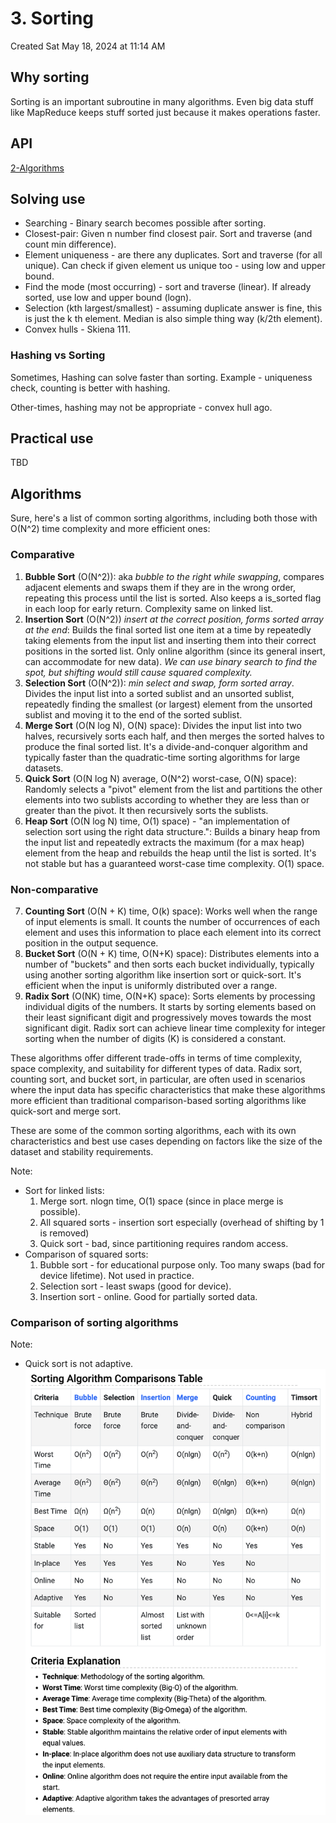 # 3. Sorting
Created Sat May 18, 2024 at 11:14 AM

## Why sorting
Sorting is an important subroutine in many algorithms.
Even big data stuff like MapReduce keeps stuff sorted just because it makes operations faster.

## API
[2-Algorithms](../STL/2-Algorithms.md#Sorting)

## Solving use
- Searching - Binary search becomes possible after sorting.
- Closest-pair: Given n number find closest pair. Sort and traverse (and count min difference).
- Element uniqueness - are there any duplicates. Sort and traverse (for all unique). Can check if given element us unique too - using low and upper bound.
- Find the mode (most occurring) - sort and traverse (linear). If already sorted, use low and upper bound (logn).
- Selection (kth largest/smallest) - assuming duplicate answer is fine, this is just the k th element. Median is also simple thing way (k/2th element).
- Convex hulls - Skiena 111.


### Hashing vs Sorting
Sometimes, Hashing can solve faster than sorting. Example - uniqueness check, counting is better with hashing.

Other-times, hashing may not be appropriate - convex hull ago.

## Practical use
TBD

## Algorithms
Sure, here's a list of common sorting algorithms, including both those with O(N^2) time complexity and more efficient ones:

### Comparative
1. **Bubble Sort** (O(N^2)): aka *bubble to the right while swapping*, compares adjacent elements and swaps them if they are in the wrong order, repeating this process until the list is sorted. Also keeps a is_sorted flag in each loop for early return. Complexity same on linked list.
2. **Insertion Sort** (O(N^2)) *insert at the correct position, forms sorted array at the end*: Builds the final sorted list one item at a time by repeatedly taking elements from the input list and inserting them into their correct positions in the sorted list. Only online algorithm (since its general insert, can accommodate for new data). *We can use binary search to find the spot, but shifting would still cause squared complexity.*
3. **Selection Sort** (O(N^2)): *min select and swap, form sorted array*. Divides the input list into a sorted sublist and an unsorted sublist, repeatedly finding the smallest (or largest) element from the unsorted sublist and moving it to the end of the sorted sublist.
4. **Merge Sort** (O(N log N), O(N) space): Divides the input list into two halves, recursively sorts each half, and then merges the sorted halves to produce the final sorted list. It's a divide-and-conquer algorithm and typically faster than the quadratic-time sorting algorithms for large datasets.
5. **Quick Sort** (O(N log N) average, O(N^2) worst-case, O(N) space): Randomly selects a "pivot" element from the list and partitions the other elements into two sublists according to whether they are less than or greater than the pivot. It then recursively sorts the sublists.
6. **Heap Sort** (O(N log N) time, O(1) space) - "an implementation of selection sort using the right data structure.": Builds a binary heap from the input list and repeatedly extracts the maximum (for a max heap) element from the heap and rebuilds the heap until the list is sorted. It's not stable but has a guaranteed worst-case time complexity. O(1) space.
   
### Non-comparative
7. **Counting Sort** (O(N + K) time, O(k) space): Works well when the range of input elements is small. It counts the number of occurrences of each element and uses this information to place each element into its correct position in the output sequence.
8. **Bucket Sort** (O(N + K) time, O(N+K) space): Distributes elements into a number of "buckets" and then sorts each bucket individually, typically using another sorting algorithm like insertion sort or quick-sort. It's efficient when the input is uniformly distributed over a range.
9. **Radix Sort** (O(NK) time, O(N+K) space): Sorts elements by processing individual digits of the numbers. It starts by sorting elements based on their least significant digit and progressively moves towards the most significant digit. Radix sort can achieve linear time complexity for integer sorting when the number of digits (K) is considered a constant.

These algorithms offer different trade-offs in terms of time complexity, space complexity, and suitability for different types of data. Radix sort, counting sort, and bucket sort, in particular, are often used in scenarios where the input data has specific characteristics that make these algorithms more efficient than traditional comparison-based sorting algorithms like quick-sort and merge sort.

These are some of the common sorting algorithms, each with its own characteristics and best use cases depending on factors like the size of the dataset and stability requirements.

Note:
- Sort for linked lists:
	1. Merge sort. nlogn time, O(1) space (since in place merge is possible).
	2. All squared sorts - insertion sort especially (overhead of shifting by 1 is removed)
	3. Quick sort - bad, since partitioning requires random access.
- Comparison of squared sorts:
	1. Bubble sort - for educational purpose only. Too many swaps (bad for device lifetime). Not used in practice.
	2. Selection sort - least swaps (good for device).
	3. Insertion sort - online. Good for partially sorted data.
### Comparison of sorting algorithms
Note:
- Quick sort is not adaptive.
![](../../assets/3-Sorting-image-1-fcb8a833.png)